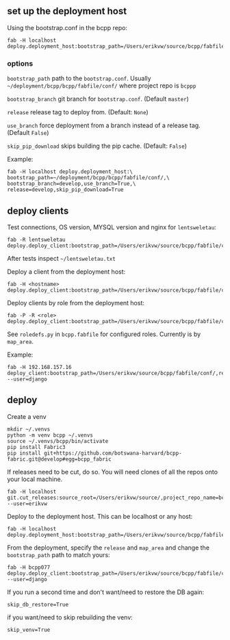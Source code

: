 ## set up the deployment host

Using the bootstrap.conf in the bcpp repo:
    
    fab -H localhost deploy.deployment_host:bootstrap_path=/Users/erikvw/source/bcpp/fabfile/conf/
    
### options

`bootstrap_path` path to the `bootstrap.conf`. Usually `~/deployment/bcpp/bcpp/fabfile/conf/` where project repo is `bcppp`

`bootstrap_branch` git branch for `bootstrap.conf`. (Default `master`)

`release` release tag to deploy from. (Default: `None`)

`use_branch` force deployment from a branch instead of a release tag. (Default `False`)

`skip_pip_download` skips building the pip cache. (Default: `False`)

Example:
 
    fab -H localhost deploy.deployment_host:\
    bootstrap_path=~/deployment/bcpp/bcpp/fabfile/conf/,\
    bootstrap_branch=develop,use_branch=True,\
    release=develop,skip_pip_download=True

## deploy clients

Test connections, OS version, MYSQL version and nginx for `lentsweletau`:

    fab -R lentsweletau deploy.deploy_client:bootstrap_path=/Users/erikvw/source/bcpp/fabfile/conf/

After tests inspect `~/lentsweletau.txt`

Deploy a client from the deployment host:

    fab -H <hostname> deploy.deploy_client:bootstrap_path=/Users/erikvw/source/bcpp/fabfile/conf/

Deploy clients by role from the deployment host:
 
    fab -P -R <role> deploy.deploy_client:bootstrap_path=/Users/erikvw/source/bcpp/fabfile/conf/

See `roledefs.py` in `bcpp.fabfile` for configured roles. Currently is by `map_area`.


Example:

    fab -H 192.168.157.16 deploy_client:bootstrap_path=/Users/erikvw/source/bcpp/fabfile/conf/,release=develop,bootstrap_branch=develop,map_area=lentsweletau --user=django

    
    
## deploy

Create a venv

    mkdir ~/.venvs
    python -m venv bcpp ~/.venvs
    source ~/.venvs/bcpp/bin/activate
    pip install Fabric3
    pip install git+https://github.com/botswana-harvard/bcpp-fabric.git@develop#egg=bcpp_fabric
    

If releases need to be cut, do so. You will need clones of all the repos onto your local machine.

    fab -H localhost git.cut_releases:source_root=/Users/erikvw/source/,project_repo_name=bcpp,requirements_file=requirements_production.txt --user=erikvw

Deploy to the deployment host. This can be localhost or any host:

    fab -H localhost deploy.deployment_host:bootstrap_path=/Users/erikvw/source/bcpp/fabfile/conf/,release=0.1.19

From the deployment, specify the `release` and `map_area` and change the `bootstrap_path` path to match yours:

    fab -H bcpp077 deploy.deploy_client:bootstrap_path=/Users/erikvw/source/bcpp/fabfile/conf/,release=0.1.19,map_area=lentsweletau --user=django

If you run a second time and don't want/need to restore the DB again:
    
    skip_db_restore=True

if you want/need to skip rebuilding the venv:

    skip_venv=True

